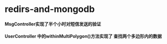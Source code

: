# redirs-and-mongodb
#### MsgController实现了半个小时对短信发送的验证
#### UserController 中的withinMultiPolygon()方法实现了 查找两个多边形内的数据
